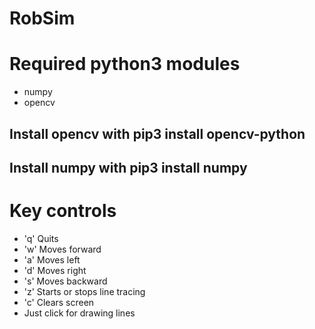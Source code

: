 # RobSim
# Required python3 modules
- numpy
- opencv
## Install opencv with pip3 install opencv-python
## Install numpy with pip3 install numpy
# Key controls
 - 'q' Quits
 - 'w' Moves forward
 - 'a' Moves left
 - 'd' Moves right
 - 's' Moves backward
 - 'z' Starts or stops line tracing
 - 'c' Clears screen
 - Just click for drawing lines
